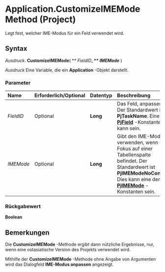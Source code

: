 
# Application.CustomizeIMEMode Method (Project)

Legt fest, welcher IME-Modus für ein Feld verwendet wird.


## Syntax

 _Ausdruck_. **CustomizeIMEMode**( ** _FieldID_**, ** _IMEMode_** )

 _Ausdruck_ Eine Variable, die ein **Application** -Objekt darstellt.


### Parameter



|**Name**|**Erforderlich/Optional**|**Datentyp**|**Beschreibung**|
|:-----|:-----|:-----|:-----|
| _FieldID_|Optional|**Long**|Das Feld, anpassen. Der Standardwert ist  **PjTaskName**. Eine der **[PjField](f0df0929-921c-1f33-ab42-192efdaeb64d.md)** -Konstanten kann sein.|
| _IMEMode_|Optional|**Long**|Gibt den IME-Modus verwenden, wenn der Fokus auf einer Tabellenspalte befindet. Der Standardwert ist  **PjIMEModeNoControl**. Dies kann eine der **[PjIMEMode](1839bec7-3244-1b3b-a72f-c96f44034695.md)** -Konstanten sein.|

### Rückgabewert

 **Boolean**


## Bemerkungen

Die  **CustomizeIMEMode** -Methode ergibt dann nützliche Ergebnisse, nur, wenn eine ostasiatische Version des Projekts verwendet wird.

Mithilfe der  **CustomizeIMEMode** -Methode ohne Angabe von Argumenten wird das Dialogfeld **IME-Modus anpassen** angezeigt.

